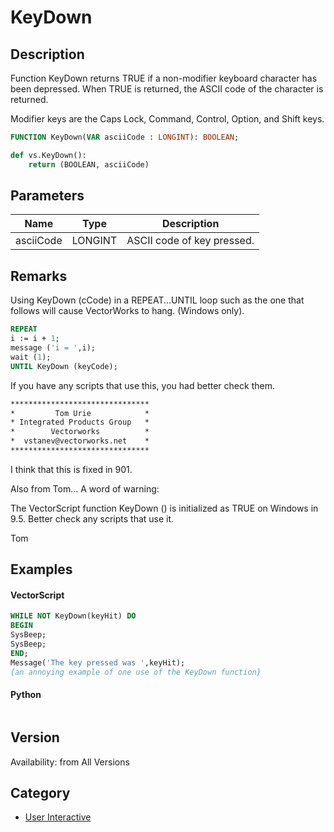 # KeyDown

## Description
Function KeyDown returns TRUE if a non-modifier keyboard character has been depressed. When TRUE is returned, the ASCII code of the character is returned.

Modifier keys are the Caps Lock, Command, Control, Option, and Shift keys.

```pascal
FUNCTION KeyDown(VAR asciiCode : LONGINT): BOOLEAN;
```

```python
def vs.KeyDown():
    return (BOOLEAN, asciiCode)
```

## Parameters
|Name|Type|Description|
|---|---|---|
|asciiCode|LONGINT|ASCII code of key pressed.|

## Remarks
Using KeyDown (cCode) in a REPEAT...UNTIL loop such as the one that follows
will cause VectorWorks to hang. (Windows only).

```pascal
REPEAT
i := i + 1;
message ('i = ',i);
wait (1);
UNTIL KeyDown (keyCode);
```

If you have any scripts that use this, you had better check them.

```pascal
*******************************
*         Tom Urie            *
* Integrated Products Group   *
*        Vectorworks          *
*  vstanev@vectorworks.net    *
*******************************
```


I think that this is fixed in 901.



Also from Tom...
A word of warning:

The VectorScript function KeyDown () is initialized as TRUE on Windows in
9.5. Better check any scripts that use it.

Tom

## Examples
#### VectorScript ####
```pascal
WHILE NOT KeyDown(keyHit) DO
BEGIN
SysBeep;
SysBeep;
END;
Message('The key pressed was ',keyHit);
{an annoying example of one use of the KeyDown function}
```
#### Python ####
```python

```

## Version
Availability: from All Versions

## Category
* [User Interactive](../Categories/User%20Interactive.md)

